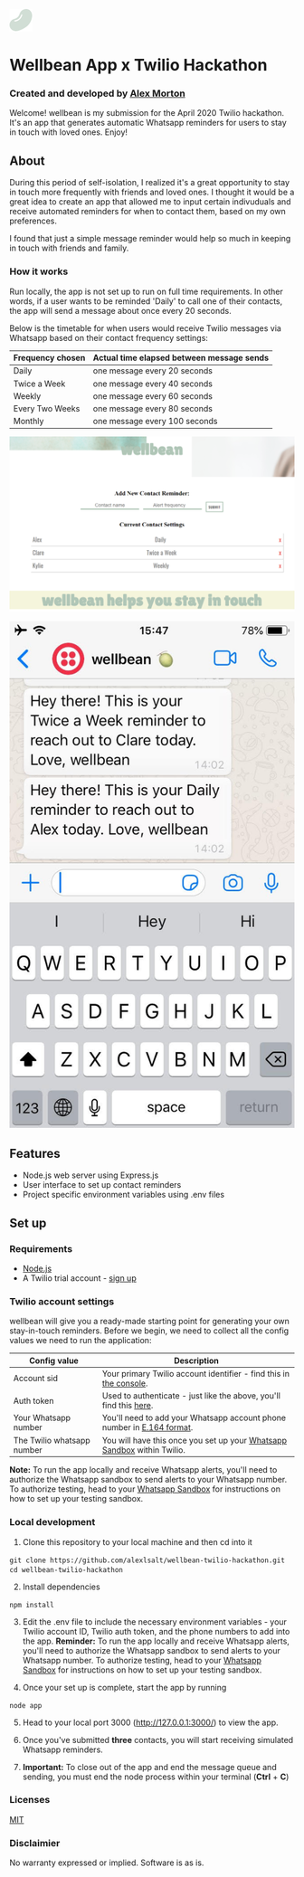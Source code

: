 ![Wellbean bean](public/assets/img/wellbean_favicon.png)

# Wellbean App x Twilio Hackathon 

### Created and developed by [Alex Morton](https://alexlsalt.github.io/)  

Welcome! wellbean is my submission for the April 2020 Twilio hackathon. It's an app that generates automatic Whatsapp reminders for users to stay in touch with loved ones. Enjoy!

## About

During this period of self-isolation, I realized it's a great opportunity to stay in touch more frequently with friends and loved ones. I thought it would be a great idea to create an app that allowed me to input certain indivuduals and receive automated reminders for when to contact them, based on my own preferences.

I found that just a simple message reminder would help so much in keeping in touch with friends and family. 

### How it works

Run locally, the app is not set up to run on full time requirements. In other words, if a user wants to be reminded 'Daily' to call one of their contacts, the app will send a message about once every 20 seconds.

Below is the timetable for when users would receive Twilio messages via Whatsapp based on their contact frequency settings: 

| Frequency chosen  | Actual time elapsed between message sends  |
|---|---|
|  Daily | one message every 20 seconds  |
| Twice a Week  | one message every 40 seconds  |
| Weekly  | one message every 60 seconds  |
| Every Two Weeks  | one message every 80 seconds  |
| Monthly | one message every 100 seconds  |


![Adding contacts and reminder frequencies](public/assets/img/wellbean_contacts.png)

![Receiving automated suggestions via Whatsapp](public/assets/img/wellbean_whatsapp.jpg)


## Features

- Node.js web server using Express.js
- User interface to set up contact reminders
- Project specific environment variables using .env files

## Set up

### Requirements

- [Node.js](https://nodejs.org/)
- A Twilio trial account - [sign up](https://www.twilio.com/try-twilio)

### Twilio account settings

wellbean will give you a ready-made starting point for generating your own stay-in-touch reminders. Before we begin, we need to collect all the config values we need to run the application:

| Config value  | Description  |
|---|---|
| Account sid  | Your primary Twilio account identifier - find this in [the console](https://github.com/alexlsalt/wellbean-twilio-hackathon/blob/master/LICENSE).  |
| Auth token  | Used to authenticate - just like the above, you'll find this [here](https://www.twilio.com/console).  |
| Your Whatsapp number  | You'll need to add your Whatsapp account phone number in [E.164 format](https://en.wikipedia.org/wiki/E.164). |
| The Twilio whatsapp number  | You will have this once you set up your [Whatsapp Sandbox](https://www.twilio.com/console/sms/whatsapp/sandbox) within Twilio.  |

**Note:** To run the app locally and receive Whatsapp alerts, you'll need to authorize the Whatsapp sandbox to send alerts to your Whatsapp number. To authorize testing, head to your [Whatsapp Sandbox](https://www.twilio.com/console/sms/whatsapp/sandbox) for instructions on how to set up your testing sandbox.



### Local development

1. Clone this repository to your local machine and then cd into it

`git clone https://github.com/alexlsalt/wellbean-twilio-hackathon.git`
`cd wellbean-twilio-hackathon`

2. Install dependencies 

`npm install`

3. Edit the .env file to include the necessary environment variables - your Twilio account ID, Twilio auth token, and the phone numbers to add into the app. **Reminder:** To run the app locally and receive Whatsapp alerts, you'll need to authorize the Whatsapp sandbox to send alerts to your Whatsapp number. To authorize testing, head to your [Whatsapp Sandbox](https://www.twilio.com/console/sms/whatsapp/sandbox) for instructions on how to set up your testing sandbox.

4. Once your set up is complete, start the app by running 

`node app`

5. Head to your local port 3000 (http://127.0.0.1:3000/) to view the app.

6. Once you've submitted **three** contacts, you will start receiving simulated Whatsapp reminders.

7. **Important:** To close out of the app and end the message queue and sending, you must end the node process within your terminal (**Ctrl** + **C**)


### Licenses

[MIT](https://github.com/alexlsalt/wellbean-twilio-hackathon/blob/master/LICENSE)

### Disclaimier

No warranty expressed or implied. Software is as is.
